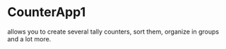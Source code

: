 # CounterApp1
allows you to create several tally counters, sort them, organize in groups and a lot more.
